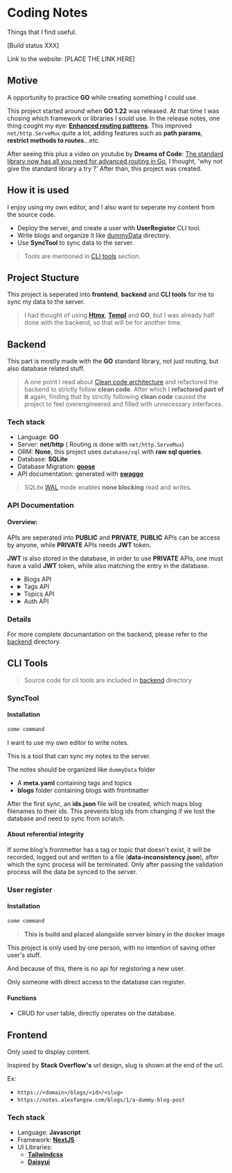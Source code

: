 # Coding Notes
Things that I find useful.

[Build status XXX] 

Link to the website: [PLACE THE LINK HERE]

## Motive
A opportunity to practice **GO** while creating something I could use.

This project started around when **GO 1.22**  was released.
At that time I was chosing which framework or libraries I sould use. 
In the release notes, one thing cought my eye: 
**[Enhanced routing patterns](https://tip.golang.org/doc/go1.22#enhanced_routing_patterns)**.
This improved `net/http.ServeMux` quite a lot, adding features such as **path params**, **restrict methods to routes**...etc.

After seeing this plus a video on youtube by **Dreams of Code**: [The standard library now has all you need for advanced routing in Go](https://www.youtube.com/watch?v=H7tbjKFSg58),
I thought, 'why not give the standard library a try ?' After than, this project was created.

## How it is used
I enjoy using my own editor, and I also want to seperate my content from the source code.

- Deploy the server, and create a user with **UserRegistor** CLI tool.
- Write blogs and organize it like [dummyData](./backend/dummyData/) directory.
- Use **SyncTool** to sync data to the server.

> Tools are mentioned in [CLI tools](#cli-tools) section.

## Project Stucture
This project is seperated into **frontend**, **backend** and **CLI tools** for me to sync my data to the server.

> I had thought of using **[Htmx](https://htmx.org/)**, **[Templ](https://templ.guide/)** and **GO**,
but I was already half done with the backend, so that will be for another time.

## Backend
This part is mostly made with the **GO** standard library,
not just routing, but also database related stuff.

> A one point I read about [Clean code architecture](https://blog.cleancoder.com/uncle-bob/2012/08/13/the-clean-architecture.html)
and refactored the backend to strictly follow **clean code**. After which I **refactored part of it** again,
finding that by strictly following **clean code** caused the project to feel overengineered and filled with unnecessary interfaces.

### Tech stack
- Language: **GO**
- Server: **net/http** ( Routing is done with `net/http.ServeMux`)
- ORM: **None**, this project uses `database/sql` with **raw sql queries**.
- Database: **SQLite**
- Database Migration: **[goose](https://github.com/pressly/goose)**
- API documentation: generated with **[swaggo](https://github.com/swaggo/swag)**

> SQLite [WAL](https://www.sqlite.org/wal.html) mode enables **none blocking**
read and writes.

### API Documentation
#### Overview:
APIs are seperated into **PUBLIC** and **PRIVATE**, 
**PUBLIC** APIs can be access by anyone, while **PRIVATE** APIs 
needs **JWT** token.

**JWT** is also stored in the database, in order to use **PRIVATE** APIs,
one must have a valid **JWT** token, while also matching the entry in the database.

-   <details>
    <summary>Blogs API</summary>

    - **Public API** ( Access blogs that are visible or not soft deleted):
        - List
            - all
            - filter by topic id (allow multiple ids)
            - filter by topic and tag ids (allow multiple ids) 
        - Get by id
    - **Private API** ( Needs JWT token, have access to all blogs regarding visibility or soft delete status )
        - Create
            - auto generate id
            - with specified id
        - List
            - all
            - filter by topic id (allow multiple ids)
            - filter by topic and tag ids (allow multiple ids) 
            - simplified
                - only includes necessary fields to verify change, such as: **content_md5**, **tag.slugs**, **topic.slugs**...etc.
                  (used by **SyncTool**)
        - Update
        - Delete
            - soft delete
            - restore soft deleted blog
            - delete

    </details>

-   <details>
    <summary>Tags API</summary>

    - **Public API**
        - List     
            - all
            - by topic id ( tags related to blogs under a specific topic )
    - **Private API**
        - Create
        - Update
        - Delete

    </details>

-   <details>
    <summary>Topics API</summary>

    - **Public API**
        - List     
    - **Private API**
        - Create
        - Update
        - Delete

    </details>

-   <details>
    <summary>Auth API</summary>

    - **Public API**
        - Login ( returns **JWT** token on success )
        - Logout ( removes **JWT** token from database )
        - Auth check ( mostly unused, checks if jwt token is valid )

    </details>

### Details
For more complete documantation on the backend, please refer to the [backend](./backend/) directory.

## CLI Tools
> Source code for cli tools are included in [backend](./backend) directory

### SyncTool
#### Installation
```bash
some command
```

I want to use my own editor to write notes.

This is a tool that can sync my notes to the server.

The notes should be organized like `dummyData` folder
- A **meta.yaml** containing tags and topics
- **blogs** folder containing blogs with frontmatter

After the first sync, an **ids.json** file will be created, which maps blog filenames to their ids.
This prevents blog ids from changing if we lost the database and need to sync from scratch.

#### About referential integrity
If some blog's frontmetter has a tag or topic that doesn't exist,
it will be recorded, logged out and written to a file (**data-inconsistency.json**), after which the sync process will be terminated.
Only after passing the validation process will the data be synced to the server.

### User register
#### Installation 
```bash
some command
```
> **This is build and placed alongside server binary in the docker image**

This project is only used by one person, with no intention of saving other user's stuff.

And because of this, there is no api for registoring a new user.

Only someone with direct access to the database can register.

#### Functions
- CRUD for user table, directly operates on the database.

## Frontend
Only used to display content.

Inspired by **Stack Overflow's** url design, slug is shown at the end of the url.

Ex: 
- `https://<domain>/blogs/<id>/<slug>`
- `https://notes.alexfangsw.com/blogs/1/a-dummy-blog-post`

### Tech stack
- Language: **Javascript**
- Framework: **[NextJS](https://nextjs.org/)**
- UI Libraries: 
    - **[Tailwindcss](https://tailwindcss.com/)**
    - **[Daisyui](https://daisyui.com/)**
